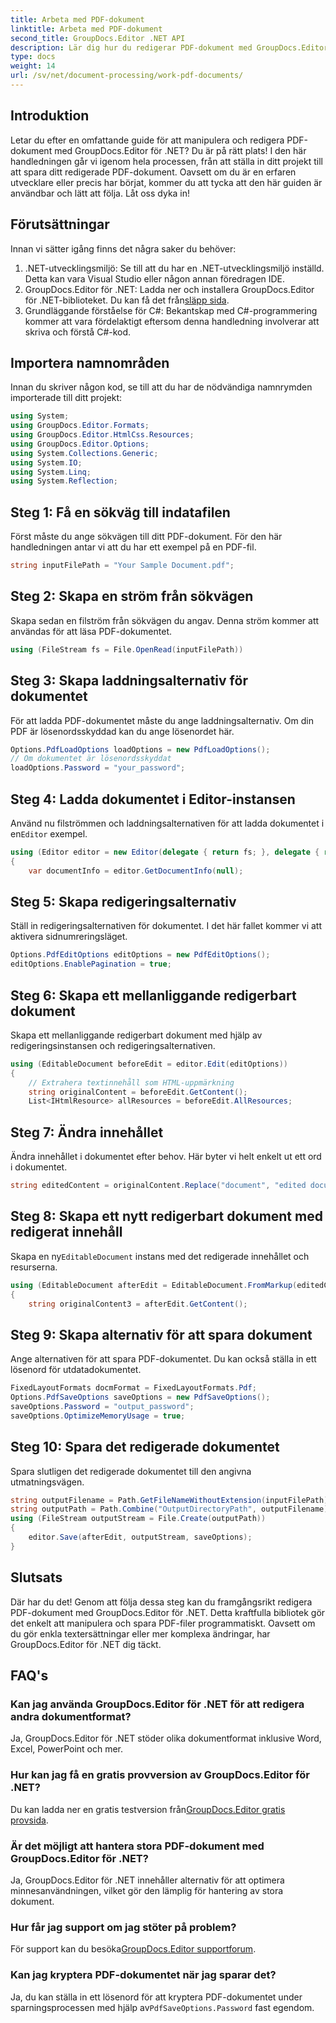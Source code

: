 ```yaml
---
title: Arbeta med PDF-dokument
linktitle: Arbeta med PDF-dokument
second_title: GroupDocs.Editor .NET API
description: Lär dig hur du redigerar PDF-dokument med GroupDocs.Editor för .NET med denna handledning. Ändra innehåll, hantera stora filer och spara dina redigeringar säkert.
type: docs
weight: 14
url: /sv/net/document-processing/work-pdf-documents/
---
```

## Introduktion
Letar du efter en omfattande guide för att manipulera och redigera PDF-dokument med GroupDocs.Editor för .NET? Du är på rätt plats! I den här handledningen går vi igenom hela processen, från att ställa in ditt projekt till att spara ditt redigerade PDF-dokument. Oavsett om du är en erfaren utvecklare eller precis har börjat, kommer du att tycka att den här guiden är användbar och lätt att följa. Låt oss dyka in!
## Förutsättningar
Innan vi sätter igång finns det några saker du behöver:
1. .NET-utvecklingsmiljö: Se till att du har en .NET-utvecklingsmiljö inställd. Detta kan vara Visual Studio eller någon annan föredragen IDE.
2. GroupDocs.Editor för .NET: Ladda ner och installera GroupDocs.Editor för .NET-biblioteket. Du kan få det från[släpp sida](https://releases.groupdocs.com/editor/net/).
3. Grundläggande förståelse för C#: Bekantskap med C#-programmering kommer att vara fördelaktigt eftersom denna handledning involverar att skriva och förstå C#-kod.
## Importera namnområden
Innan du skriver någon kod, se till att du har de nödvändiga namnrymden importerade till ditt projekt:
```csharp
using System;
using GroupDocs.Editor.Formats;
using GroupDocs.Editor.HtmlCss.Resources;
using GroupDocs.Editor.Options;
using System.Collections.Generic;
using System.IO;
using System.Linq;
using System.Reflection;
```
## Steg 1: Få en sökväg till indatafilen
Först måste du ange sökvägen till ditt PDF-dokument. För den här handledningen antar vi att du har ett exempel på en PDF-fil.
```csharp
string inputFilePath = "Your Sample Document.pdf";
```
## Steg 2: Skapa en ström från sökvägen
Skapa sedan en filström från sökvägen du angav. Denna ström kommer att användas för att läsa PDF-dokumentet.
```csharp
using (FileStream fs = File.OpenRead(inputFilePath))
```
## Steg 3: Skapa laddningsalternativ för dokumentet
För att ladda PDF-dokumentet måste du ange laddningsalternativ. Om din PDF är lösenordsskyddad kan du ange lösenordet här.
```csharp
Options.PdfLoadOptions loadOptions = new PdfLoadOptions();
// Om dokumentet är lösenordsskyddat
loadOptions.Password = "your_password";
```
## Steg 4: Ladda dokumentet i Editor-instansen
Använd nu filströmmen och laddningsalternativen för att ladda dokumentet i en`Editor` exempel.
```csharp
using (Editor editor = new Editor(delegate { return fs; }, delegate { return loadOptions; }))
{
    var documentInfo = editor.GetDocumentInfo(null);
```
## Steg 5: Skapa redigeringsalternativ
Ställ in redigeringsalternativen för dokumentet. I det här fallet kommer vi att aktivera sidnumreringsläget.
```csharp
Options.PdfEditOptions editOptions = new PdfEditOptions();
editOptions.EnablePagination = true;
```
## Steg 6: Skapa ett mellanliggande redigerbart dokument
Skapa ett mellanliggande redigerbart dokument med hjälp av redigeringsinstansen och redigeringsalternativen.
```csharp
using (EditableDocument beforeEdit = editor.Edit(editOptions))
{
    // Extrahera textinnehåll som HTML-uppmärkning
    string originalContent = beforeEdit.GetContent();
    List<IHtmlResource> allResources = beforeEdit.AllResources;
```
## Steg 7: Ändra innehållet
Ändra innehållet i dokumentet efter behov. Här byter vi helt enkelt ut ett ord i dokumentet.
```csharp
string editedContent = originalContent.Replace("document", "edited document");
```
## Steg 8: Skapa ett nytt redigerbart dokument med redigerat innehåll
 Skapa en ny`EditableDocument` instans med det redigerade innehållet och resurserna.
```csharp
using (EditableDocument afterEdit = EditableDocument.FromMarkup(editedContent, allResources))
{
    string originalContent3 = afterEdit.GetContent();
```
## Steg 9: Skapa alternativ för att spara dokument
Ange alternativen för att spara PDF-dokumentet. Du kan också ställa in ett lösenord för utdatadokumentet.
```csharp
FixedLayoutFormats docmFormat = FixedLayoutFormats.Pdf;
Options.PdfSaveOptions saveOptions = new PdfSaveOptions();
saveOptions.Password = "output_password";
saveOptions.OptimizeMemoryUsage = true;
```
## Steg 10: Spara det redigerade dokumentet
Spara slutligen det redigerade dokumentet till den angivna utmatningsvägen.
```csharp
string outputFilename = Path.GetFileNameWithoutExtension(inputFilePath) + "." + docmFormat.Extension;
string outputPath = Path.Combine("OutputDirectoryPath", outputFilename);
using (FileStream outputStream = File.Create(outputPath))
{
    editor.Save(afterEdit, outputStream, saveOptions);
}
```

## Slutsats
Där har du det! Genom att följa dessa steg kan du framgångsrikt redigera PDF-dokument med GroupDocs.Editor för .NET. Detta kraftfulla bibliotek gör det enkelt att manipulera och spara PDF-filer programmatiskt. Oavsett om du gör enkla textersättningar eller mer komplexa ändringar, har GroupDocs.Editor för .NET dig täckt.
## FAQ's
### Kan jag använda GroupDocs.Editor för .NET för att redigera andra dokumentformat?
Ja, GroupDocs.Editor för .NET stöder olika dokumentformat inklusive Word, Excel, PowerPoint och mer.
### Hur kan jag få en gratis provversion av GroupDocs.Editor för .NET?
 Du kan ladda ner en gratis testversion från[GroupDocs.Editor gratis provsida](https://releases.groupdocs.com/).
### Är det möjligt att hantera stora PDF-dokument med GroupDocs.Editor för .NET?
Ja, GroupDocs.Editor för .NET innehåller alternativ för att optimera minnesanvändningen, vilket gör den lämplig för hantering av stora dokument.
### Hur får jag support om jag stöter på problem?
 För support kan du besöka[GroupDocs.Editor supportforum](https://forum.groupdocs.com/c/editor/20).
### Kan jag kryptera PDF-dokumentet när jag sparar det?
Ja, du kan ställa in ett lösenord för att kryptera PDF-dokumentet under sparningsprocessen med hjälp av`PdfSaveOptions.Password` fast egendom.